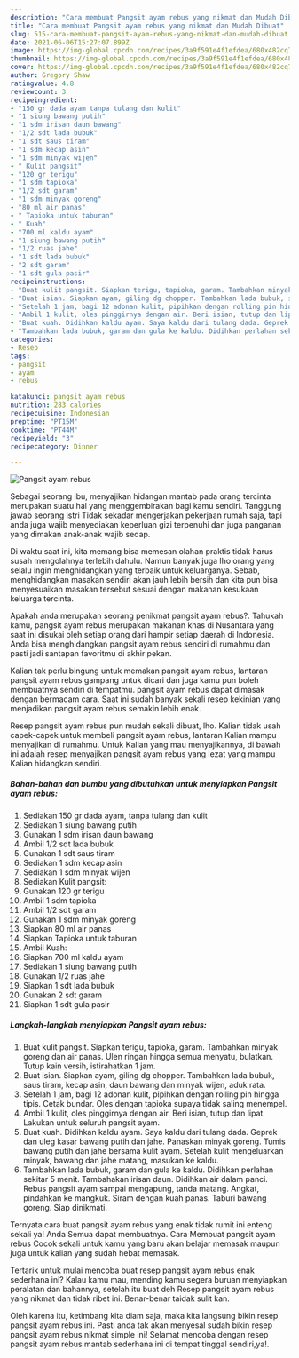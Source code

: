 ```yaml
---
description: "Cara membuat Pangsit ayam rebus yang nikmat dan Mudah Dibuat"
title: "Cara membuat Pangsit ayam rebus yang nikmat dan Mudah Dibuat"
slug: 515-cara-membuat-pangsit-ayam-rebus-yang-nikmat-dan-mudah-dibuat
date: 2021-06-06T15:27:07.899Z
image: https://img-global.cpcdn.com/recipes/3a9f591e4f1efdea/680x482cq70/pangsit-ayam-rebus-foto-resep-utama.jpg
thumbnail: https://img-global.cpcdn.com/recipes/3a9f591e4f1efdea/680x482cq70/pangsit-ayam-rebus-foto-resep-utama.jpg
cover: https://img-global.cpcdn.com/recipes/3a9f591e4f1efdea/680x482cq70/pangsit-ayam-rebus-foto-resep-utama.jpg
author: Gregory Shaw
ratingvalue: 4.8
reviewcount: 3
recipeingredient:
- "150 gr dada ayam tanpa tulang dan kulit"
- "1 siung bawang putih"
- "1 sdm irisan daun bawang"
- "1/2 sdt lada bubuk"
- "1 sdt saus tiram"
- "1 sdm kecap asin"
- "1 sdm minyak wijen"
- " Kulit pangsit"
- "120 gr terigu"
- "1 sdm tapioka"
- "1/2 sdt garam"
- "1 sdm minyak goreng"
- "80 ml air panas"
- " Tapioka untuk taburan"
- " Kuah"
- "700 ml kaldu ayam"
- "1 siung bawang putih"
- "1/2 ruas jahe"
- "1 sdt lada bubuk"
- "2 sdt garam"
- "1 sdt gula pasir"
recipeinstructions:
- "Buat kulit pangsit. Siapkan terigu, tapioka, garam. Tambahkan minyak goreng dan air panas. Ulen ringan hingga semua menyatu, bulatkan. Tutup kain versih, istirahatkan 1 jam."
- "Buat isian. Siapkan ayam, giling dg chopper. Tambahkan lada bubuk, saus tiram, kecap asin, daun bawang dan minyak wijen, aduk rata."
- "Setelah 1 jam, bagi 12 adonan kulit, pipihkan dengan rolling pin hingga tipis. Cetak bundar. Oles dengan tapioka supaya tidak saling menempel."
- "Ambil 1 kulit, oles pinggirnya dengan air. Beri isian, tutup dan lipat. Lakukan untuk seluruh pangsit ayam."
- "Buat kuah. Didihkan kaldu ayam. Saya kaldu dari tulang dada. Geprek dan uleg kasar bawang putih dan jahe. Panaskan minyak goreng. Tumis bawang putih dan jahe bersama kulit ayam. Setelah kulit mengeluarkan minyak, bawang dan jahe matang, masukan ke kaldu."
- "Tambahkan lada bubuk, garam dan gula ke kaldu. Didihkan perlahan sekitar 5 menit. Tambahakan irisan daun. Didihkan air dalam panci. Rebus pangsit ayam sampai mengapung, tanda matang. Angkat, pindahkan ke mangkuk. Siram dengan kuah panas. Taburi bawang goreng. Siap dinikmati."
categories:
- Resep
tags:
- pangsit
- ayam
- rebus

katakunci: pangsit ayam rebus 
nutrition: 283 calories
recipecuisine: Indonesian
preptime: "PT15M"
cooktime: "PT44M"
recipeyield: "3"
recipecategory: Dinner

---
```



![Pangsit ayam rebus](https://img-global.cpcdn.com/recipes/3a9f591e4f1efdea/680x482cq70/pangsit-ayam-rebus-foto-resep-utama.jpg)

Sebagai seorang ibu, menyajikan hidangan mantab pada orang tercinta merupakan suatu hal yang menggembirakan bagi kamu sendiri. Tanggung jawab seorang istri Tidak sekadar mengerjakan pekerjaan rumah saja, tapi anda juga wajib menyediakan keperluan gizi terpenuhi dan juga panganan yang dimakan anak-anak wajib sedap.

Di waktu  saat ini, kita memang bisa memesan olahan praktis tidak harus susah mengolahnya terlebih dahulu. Namun banyak juga lho orang yang selalu ingin menghidangkan yang terbaik untuk keluarganya. Sebab, menghidangkan masakan sendiri akan jauh lebih bersih dan kita pun bisa menyesuaikan masakan tersebut sesuai dengan makanan kesukaan keluarga tercinta. 



Apakah anda merupakan seorang penikmat pangsit ayam rebus?. Tahukah kamu, pangsit ayam rebus merupakan makanan khas di Nusantara yang saat ini disukai oleh setiap orang dari hampir setiap daerah di Indonesia. Anda bisa menghidangkan pangsit ayam rebus sendiri di rumahmu dan pasti jadi santapan favoritmu di akhir pekan.

Kalian tak perlu bingung untuk memakan pangsit ayam rebus, lantaran pangsit ayam rebus gampang untuk dicari dan juga kamu pun boleh membuatnya sendiri di tempatmu. pangsit ayam rebus dapat dimasak dengan bermacam cara. Saat ini sudah banyak sekali resep kekinian yang menjadikan pangsit ayam rebus semakin lebih enak.

Resep pangsit ayam rebus pun mudah sekali dibuat, lho. Kalian tidak usah capek-capek untuk membeli pangsit ayam rebus, lantaran Kalian mampu menyajikan di rumahmu. Untuk Kalian yang mau menyajikannya, di bawah ini adalah resep menyajikan pangsit ayam rebus yang lezat yang mampu Kalian hidangkan sendiri.

<!--inarticleads1-->

##### Bahan-bahan dan bumbu yang dibutuhkan untuk menyiapkan Pangsit ayam rebus:

1. Sediakan 150 gr dada ayam, tanpa tulang dan kulit
1. Sediakan 1 siung bawang putih
1. Gunakan 1 sdm irisan daun bawang
1. Ambil 1/2 sdt lada bubuk
1. Gunakan 1 sdt saus tiram
1. Sediakan 1 sdm kecap asin
1. Sediakan 1 sdm minyak wijen
1. Sediakan  Kulit pangsit:
1. Gunakan 120 gr terigu
1. Ambil 1 sdm tapioka
1. Ambil 1/2 sdt garam
1. Gunakan 1 sdm minyak goreng
1. Siapkan 80 ml air panas
1. Siapkan  Tapioka untuk taburan
1. Ambil  Kuah:
1. Siapkan 700 ml kaldu ayam
1. Sediakan 1 siung bawang putih
1. Gunakan 1/2 ruas jahe
1. Siapkan 1 sdt lada bubuk
1. Gunakan 2 sdt garam
1. Siapkan 1 sdt gula pasir




<!--inarticleads2-->

##### Langkah-langkah menyiapkan Pangsit ayam rebus:

1. Buat kulit pangsit. Siapkan terigu, tapioka, garam. Tambahkan minyak goreng dan air panas. Ulen ringan hingga semua menyatu, bulatkan. Tutup kain versih, istirahatkan 1 jam.
1. Buat isian. Siapkan ayam, giling dg chopper. Tambahkan lada bubuk, saus tiram, kecap asin, daun bawang dan minyak wijen, aduk rata.
1. Setelah 1 jam, bagi 12 adonan kulit, pipihkan dengan rolling pin hingga tipis. Cetak bundar. Oles dengan tapioka supaya tidak saling menempel.
1. Ambil 1 kulit, oles pinggirnya dengan air. Beri isian, tutup dan lipat. Lakukan untuk seluruh pangsit ayam.
1. Buat kuah. Didihkan kaldu ayam. Saya kaldu dari tulang dada. Geprek dan uleg kasar bawang putih dan jahe. Panaskan minyak goreng. Tumis bawang putih dan jahe bersama kulit ayam. Setelah kulit mengeluarkan minyak, bawang dan jahe matang, masukan ke kaldu.
1. Tambahkan lada bubuk, garam dan gula ke kaldu. Didihkan perlahan sekitar 5 menit. Tambahakan irisan daun. Didihkan air dalam panci. Rebus pangsit ayam sampai mengapung, tanda matang. Angkat, pindahkan ke mangkuk. Siram dengan kuah panas. Taburi bawang goreng. Siap dinikmati.




Ternyata cara buat pangsit ayam rebus yang enak tidak rumit ini enteng sekali ya! Anda Semua dapat membuatnya. Cara Membuat pangsit ayam rebus Cocok sekali untuk kamu yang baru akan belajar memasak maupun juga untuk kalian yang sudah hebat memasak.

Tertarik untuk mulai mencoba buat resep pangsit ayam rebus enak sederhana ini? Kalau kamu mau, mending kamu segera buruan menyiapkan peralatan dan bahannya, setelah itu buat deh Resep pangsit ayam rebus yang nikmat dan tidak ribet ini. Benar-benar taidak sulit kan. 

Oleh karena itu, ketimbang kita diam saja, maka kita langsung bikin resep pangsit ayam rebus ini. Pasti anda tak akan menyesal sudah bikin resep pangsit ayam rebus nikmat simple ini! Selamat mencoba dengan resep pangsit ayam rebus mantab sederhana ini di tempat tinggal sendiri,ya!.

